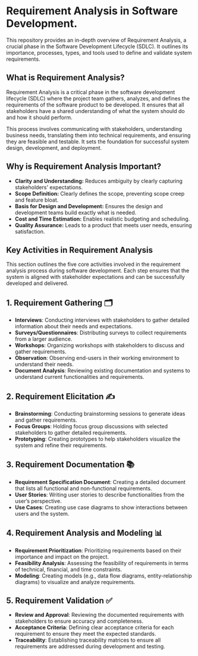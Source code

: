 # Requirement Analysis in Software Development.
This repository provides an in-depth overview of Requirement Analysis, a crucial phase in the Software Development Lifecycle (SDLC). It outlines its importance, processes, types, and tools used to define and validate system requirements.

## What is Requirement Analysis?

Requirement Analysis is a critical phase in the software development lifecycle (SDLC) where the project team gathers, analyzes, and defines the requirements of the software product to be developed. It ensures that all stakeholders have a shared understanding of what the system should do and how it should perform.

This process involves communicating with stakeholders, understanding business needs, translating them into technical requirements, and ensuring they are feasible and testable. It sets the foundation for successful system design, development, and deployment.

## Why is Requirement Analysis Important?

- **Clarity and Understanding:** Reduces ambiguity by clearly capturing stakeholders' expectations.
- **Scope Definition:** Clearly defines the scope, preventing scope creep and feature bloat.
- **Basis for Design and Development:** Ensures the design and development teams build exactly what is needed.
- **Cost and Time Estimation:** Enables realistic budgeting and scheduling.
- **Quality Assurance:** Leads to a product that meets user needs, ensuring satisfaction.

## Key Activities in Requirement Analysis

This section outlines the five core activities involved in the requirement analysis process during software development. Each step ensures that the system is aligned with stakeholder expectations and can be successfully developed and delivered.

## 1. Requirement Gathering 🗂️

- **Interviews**: Conducting interviews with stakeholders to gather detailed information about their needs and expectations.  
- **Surveys/Questionnaires**: Distributing surveys to collect requirements from a larger audience.  
- **Workshops**: Organizing workshops with stakeholders to discuss and gather requirements.  
- **Observation**: Observing end-users in their working environment to understand their needs.  
- **Document Analysis**: Reviewing existing documentation and systems to understand current functionalities and requirements.

## 2. Requirement Elicitation ✍️

- **Brainstorming**: Conducting brainstorming sessions to generate ideas and gather requirements.  
- **Focus Groups**: Holding focus group discussions with selected stakeholders to gather detailed requirements.  
- **Prototyping**: Creating prototypes to help stakeholders visualize the system and refine their requirements.

## 3. Requirement Documentation 📚

- **Requirement Specification Document**: Creating a detailed document that lists all functional and non-functional requirements.  
- **User Stories**: Writing user stories to describe functionalities from the user’s perspective.  
- **Use Cases**: Creating use case diagrams to show interactions between users and the system.

## 4. Requirement Analysis and Modeling 📊

- **Requirement Prioritization**: Prioritizing requirements based on their importance and impact on the project.  
- **Feasibility Analysis**: Assessing the feasibility of requirements in terms of technical, financial, and time constraints.  
- **Modeling**: Creating models (e.g., data flow diagrams, entity-relationship diagrams) to visualize and analyze requirements.

## 5. Requirement Validation ✅

- **Review and Approval**: Reviewing the documented requirements with stakeholders to ensure accuracy and completeness.  
- **Acceptance Criteria**: Defining clear acceptance criteria for each requirement to ensure they meet the expected standards.  
- **Traceability**: Establishing traceability matrices to ensure all requirements are addressed during development and testing.
